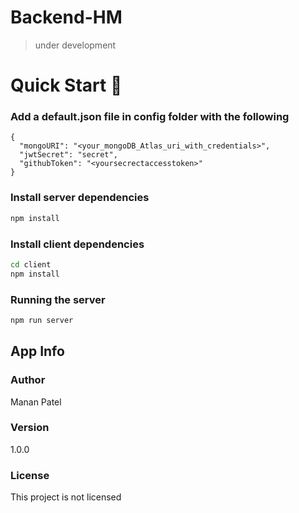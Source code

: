 # Backend-HM

> under development

# Quick Start 🚀

### Add a default.json file in config folder with the following

```
{
  "mongoURI": "<your_mongoDB_Atlas_uri_with_credentials>",
  "jwtSecret": "secret",
  "githubToken": "<yoursecrectaccesstoken>"
}
```

### Install server dependencies

```bash
npm install
```

### Install client dependencies

```bash
cd client
npm install
```

### Running the server

```bash
npm run server
```

## App Info

### Author

Manan Patel

### Version

1.0.0

### License

This project is not licensed

